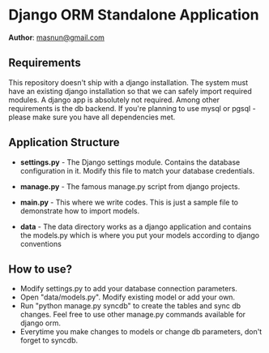 Django ORM Standalone Application
=================================

__Author__: masnun@gmail.com


Requirements
------------
This repository doesn't ship with a django installation. The system must have an existing django installation so that we can safely import required modules. A django app is absolutely not required. Among other requirements is the db backend. If you're planning to use mysql or pgsql - please make sure you have all dependencies met. 


Application Structure
----------------------
+ __settings.py__ - The Django settings module. Contains the database configuration in it. Modify this file to match your database credentials.
+ __manage.py__ - The famous manage.py script from django projects. 
+ __main.py__ - This where we write codes. This is just a sample file to demonstrate how to import models. 

+ __data__ - The data directory works as a django application and contains the models.py which is where you put your models according to django conventions


How to use?
-----------
+ Modify settings.py to add your database connection parameters.
+ Open "data/models.py". Modify existing model or add your own.
+ Run "python manage.py syncdb" to create the tables and sync db changes. Feel free to use other manage.py commands available for django orm.
+ Everytime you make changes to models or change db parameters, don't forget to syncdb. 

